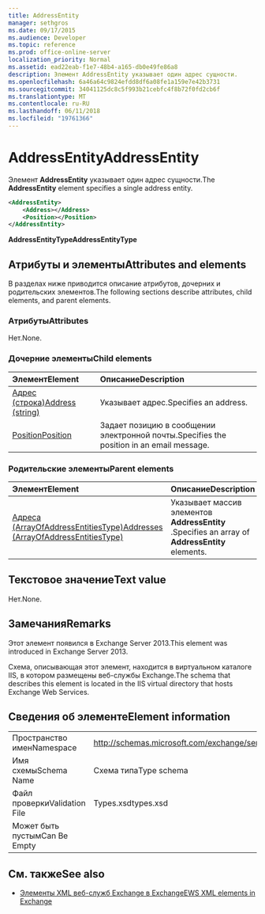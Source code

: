 ```yaml
---
title: AddressEntity
manager: sethgros
ms.date: 09/17/2015
ms.audience: Developer
ms.topic: reference
ms.prod: office-online-server
localization_priority: Normal
ms.assetid: ead22eab-f1e7-48b4-a165-db0e49fe86a8
description: Элемент AddressEntity указывает один адрес сущности.
ms.openlocfilehash: 6a46a64c9824efdd8df6a08fe1a159e7e42b3731
ms.sourcegitcommit: 34041125dc8c5f993b21cebfc4f8b72f0fd2cb6f
ms.translationtype: MT
ms.contentlocale: ru-RU
ms.lasthandoff: 06/11/2018
ms.locfileid: "19761366"
---
```

# <a name="addressentity"></a><span data-ttu-id="43080-103">AddressEntity</span><span class="sxs-lookup"><span data-stu-id="43080-103">AddressEntity</span></span>

<span data-ttu-id="43080-104">Элемент **AddressEntity** указывает один адрес сущности.</span><span class="sxs-lookup"><span data-stu-id="43080-104">The **AddressEntity** element specifies a single address entity.</span></span> 
  
```XML
<AddressEntity>
    <Address></Address>
    <Position></Position>
</AddressEntity>
```

 <span data-ttu-id="43080-105">**AddressEntityType**</span><span class="sxs-lookup"><span data-stu-id="43080-105">**AddressEntityType**</span></span>
## <a name="attributes-and-elements"></a><span data-ttu-id="43080-106">Атрибуты и элементы</span><span class="sxs-lookup"><span data-stu-id="43080-106">Attributes and elements</span></span>

<span data-ttu-id="43080-107">В разделах ниже приводится описание атрибутов, дочерних и родительских элементов.</span><span class="sxs-lookup"><span data-stu-id="43080-107">The following sections describe attributes, child elements, and parent elements.</span></span>
  
### <a name="attributes"></a><span data-ttu-id="43080-108">Атрибуты</span><span class="sxs-lookup"><span data-stu-id="43080-108">Attributes</span></span>

<span data-ttu-id="43080-109">Нет.</span><span class="sxs-lookup"><span data-stu-id="43080-109">None.</span></span>
  
### <a name="child-elements"></a><span data-ttu-id="43080-110">Дочерние элементы</span><span class="sxs-lookup"><span data-stu-id="43080-110">Child elements</span></span>

|<span data-ttu-id="43080-111">**Элемент**</span><span class="sxs-lookup"><span data-stu-id="43080-111">**Element**</span></span>|<span data-ttu-id="43080-112">**Описание**</span><span class="sxs-lookup"><span data-stu-id="43080-112">**Description**</span></span>|
|:-----|:-----|
|[<span data-ttu-id="43080-113">Адрес (строка)</span><span class="sxs-lookup"><span data-stu-id="43080-113">Address (string)</span></span>](address-string.md) <br/> |<span data-ttu-id="43080-114">Указывает адрес.</span><span class="sxs-lookup"><span data-stu-id="43080-114">Specifies an address.</span></span>  <br/> |
|[<span data-ttu-id="43080-115">Position</span><span class="sxs-lookup"><span data-stu-id="43080-115">Position</span></span>](position.md) <br/> |<span data-ttu-id="43080-116">Задает позицию в сообщении электронной почты.</span><span class="sxs-lookup"><span data-stu-id="43080-116">Specifies the position in an email message.</span></span>  <br/> |
   
### <a name="parent-elements"></a><span data-ttu-id="43080-117">Родительские элементы</span><span class="sxs-lookup"><span data-stu-id="43080-117">Parent elements</span></span>

|<span data-ttu-id="43080-118">**Элемент**</span><span class="sxs-lookup"><span data-stu-id="43080-118">**Element**</span></span>|<span data-ttu-id="43080-119">**Описание**</span><span class="sxs-lookup"><span data-stu-id="43080-119">**Description**</span></span>|
|:-----|:-----|
|[<span data-ttu-id="43080-120">Адреса (ArrayOfAddressEntitiesType)</span><span class="sxs-lookup"><span data-stu-id="43080-120">Addresses (ArrayOfAddressEntitiesType)</span></span>](addresses-arrayofaddressentitiestype.md) <br/> |<span data-ttu-id="43080-121">Указывает массив элементов **AddressEntity** .</span><span class="sxs-lookup"><span data-stu-id="43080-121">Specifies an array of **AddressEntity** elements.</span></span>  <br/> |
   
## <a name="text-value"></a><span data-ttu-id="43080-122">Текстовое значение</span><span class="sxs-lookup"><span data-stu-id="43080-122">Text value</span></span>

<span data-ttu-id="43080-123">Нет.</span><span class="sxs-lookup"><span data-stu-id="43080-123">None.</span></span>
  
## <a name="remarks"></a><span data-ttu-id="43080-124">Замечания</span><span class="sxs-lookup"><span data-stu-id="43080-124">Remarks</span></span>

<span data-ttu-id="43080-125">Этот элемент появился в Exchange Server 2013.</span><span class="sxs-lookup"><span data-stu-id="43080-125">This element was introduced in Exchange Server 2013.</span></span>
  
<span data-ttu-id="43080-126">Схема, описывающая этот элемент, находится в виртуальном каталоге IIS, в котором размещены веб-службы Exchange.</span><span class="sxs-lookup"><span data-stu-id="43080-126">The schema that describes this element is located in the IIS virtual directory that hosts Exchange Web Services.</span></span>
  
## <a name="element-information"></a><span data-ttu-id="43080-127">Сведения об элементе</span><span class="sxs-lookup"><span data-stu-id="43080-127">Element information</span></span>

|||
|:-----|:-----|
|<span data-ttu-id="43080-128">Пространство имен</span><span class="sxs-lookup"><span data-stu-id="43080-128">Namespace</span></span>  <br/> |http://schemas.microsoft.com/exchange/services/2006/types  <br/> |
|<span data-ttu-id="43080-129">Имя схемы</span><span class="sxs-lookup"><span data-stu-id="43080-129">Schema Name</span></span>  <br/> |<span data-ttu-id="43080-130">Схема типа</span><span class="sxs-lookup"><span data-stu-id="43080-130">Type schema</span></span>  <br/> |
|<span data-ttu-id="43080-131">Файл проверки</span><span class="sxs-lookup"><span data-stu-id="43080-131">Validation File</span></span>  <br/> |<span data-ttu-id="43080-132">Types.xsd</span><span class="sxs-lookup"><span data-stu-id="43080-132">types.xsd</span></span>  <br/> |
|<span data-ttu-id="43080-133">Может быть пустым</span><span class="sxs-lookup"><span data-stu-id="43080-133">Can Be Empty</span></span>  <br/> ||
   
## <a name="see-also"></a><span data-ttu-id="43080-134">См. также</span><span class="sxs-lookup"><span data-stu-id="43080-134">See also</span></span>

- [<span data-ttu-id="43080-135">Элементы XML веб-служб Exchange в Exchange</span><span class="sxs-lookup"><span data-stu-id="43080-135">EWS XML elements in Exchange</span></span>](ews-xml-elements-in-exchange.md)

